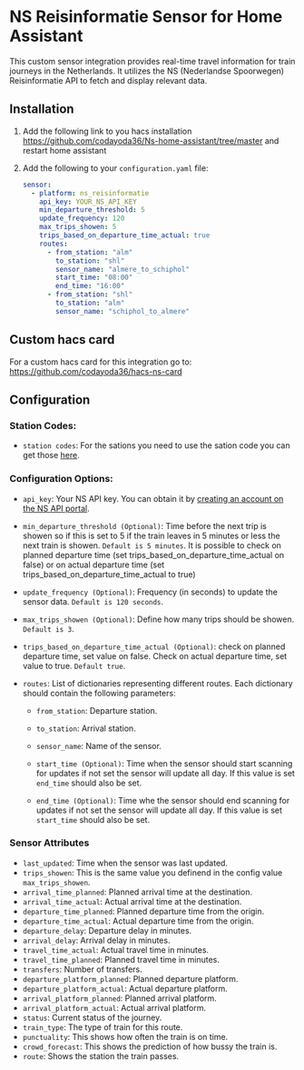 # NS Reisinformatie Sensor for Home Assistant

This custom sensor integration provides real-time travel information for train journeys in the Netherlands. It utilizes the NS (Nederlandse Spoorwegen) Reisinformatie API to fetch and display relevant data.

## Installation

1. Add the following link to you hacs installation https://github.com/codayoda36/Ns-home-assistant/tree/master and restart home assistant 

2. Add the following to your `configuration.yaml` file:

    ```yaml
    sensor:
      - platform: ns_reisinformatie
        api_key: YOUR_NS_API_KEY
        min_departure_threshold: 5
        update_frequency: 120
        max_trips_showen: 5
        trips_based_on_departure_time_actual: true
        routes:
          - from_station: "alm"
            to_station: "shl"
            sensor_name: "almere_to_schiphol"
            start_time: "08:00"
            end_time: "16:00"
          - from_station: "shl"
            to_station: "alm"
            sensor_name: "schiphol_to_almere"
    ```

## Custom hacs card
For a custom hacs card for this integration go to: https://github.com/codayoda36/hacs-ns-card
## Configuration

### Station Codes:
- `station codes`: For the sations you need to use the sation code you can get those [here](https://nl.wikipedia.org/wiki/Lijst_van_spoorwegstations_in_Nederland).
  
### Configuration Options:

- `api_key`: Your NS API key. You can obtain it by [creating an account on the NS API portal](https://apiportal.ns.nl/).
- `min_departure_threshold (Optional)`: Time before the next trip is showen so if this is set to 5 if the train leaves in 5 minutes or less the next train is showen. `Default is 5 minutes`. It is possible to check on planned departure time (set trips_based_on_departure_time_actual on false) or on actual departure time (set trips_based_on_departure_time_actual to true)
- `update_frequency (Optional)`: Frequency (in seconds) to update the sensor data. `Default is 120 seconds`.
- `max_trips_showen (Optional)`: Define how many trips should be showen. `Default is 3`.
- `trips_based_on_departure_time_actual (Optional)`: check on planned departure time, set value on false. Check on actual departure time, set value to true. `Default true`.
- `routes`: List of dictionaries representing different routes. Each dictionary should contain the following parameters:

  - `from_station`: Departure station.
  
  - `to_station`: Arrival station.
  
  - `sensor_name`: Name of the sensor.

  - `start_time (Optional)`: Time when the sensor should start scanning for updates if not set the sensor will update all 
   day. If this value is set `end_time` should also be set.
    
  - `end_time (Optional)`: Time whe the sensor should end scanning for updates if not set the sensor will update all day. 
  If this value is set `start_time` should also be set.
 
### Sensor Attributes
- `last_updated`: Time when the sensor was last updated.
- `trips_showen`: This is the same value you definend in the config value `max_trips_showen`.
- `arrival_time_planned`: Planned arrival time at the destination.
- `arrival_time_actual`: Actual arrival time at the destination.
- `departure_time_planned`: Planned departure time from the origin.
- `departure_time_actual`: Actual departure time from the origin.
- `departure_delay`: Departure delay in minutes.
- `arrival_delay`: Arrival delay in minutes.
- `travel_time_actual`: Actual travel time in minutes.
- `travel_time_planned`: Planned travel time in minutes.
- `transfers`: Number of transfers.
- `departure_platform_planned`: Planned departure platform.
- `departure_platform_actual`: Actual departure platform.
- `arrival_platform_planned`: Planned arrival platform.
- `arrival_platform_actual`: Actual arrival platform.
- `status`: Current status of the journey.
- `train_type`: The type of train for this route.
- `punctuality`: This shows how often the train is on time.
- `crowd_forecast`: This shows the prediction of how bussy the train is.
- `route`: Shows the station the train passes.
